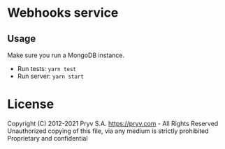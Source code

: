 
# Webhooks service

## Usage

Make sure you run a MongoDB instance.

- Run tests: `yarn test`
- Run server: `yarn start`



# License
Copyright (C) 2012-2021 Pryv S.A. https://pryv.com - All Rights Reserved
Unauthorized copying of this file, via any medium is strictly prohibited
Proprietary and confidential
